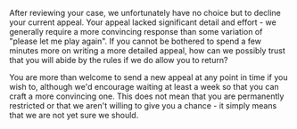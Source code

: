 After reviewing your case, we unfortunately have no choice but to decline your current appeal. Your appeal lacked significant detail and effort - we generally require a more convincing response than some variation of "please let me play again". If you cannot be bothered to spend a few minutes more on writing a more detailed appeal, how can we possibly trust that you will abide by the rules if we do allow you to return?

You are more than welcome to send a new appeal at any point in time if you wish to, although we'd encourage waiting at least a week so that you can craft a more convincing one. This does not mean that you are permanently restricted or that we aren't willing to give you a chance - it simply means that we are not yet sure we should.